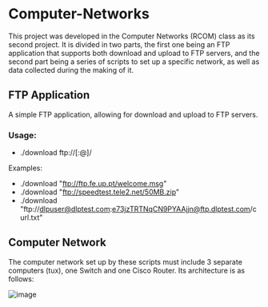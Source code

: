# Computer-Networks
This project was developed in the Computer Networks (RCOM) class as its second project. It is divided in two parts, the first one being an FTP application that supports both download and upload to FTP servers, and the second part being a series of scripts to set up a specific network, as well as data collected during the making of it.

## FTP Application
A simple FTP application, allowing for download and upload to FTP servers.

### Usage:
* ./download ftp://[<user>:<password>@]<host>/<url-path>

Examples:

* ./download "ftp://ftp.fe.up.pt/welcome.msg"
* ./download "ftp://speedtest.tele2.net/50MB.zip"
* ./download "ftp://dlpuser@dlptest.com:e73jzTRTNqCN9PYAAjjn@ftp.dlptest.com/curl.txt"

## Computer Network
The computer network set up by these scripts must include 3 separate computers (tux), one Switch and one Cisco Router. Its architecture is as follows:

![image](https://user-images.githubusercontent.com/32617691/52210069-d28d2800-287d-11e9-8d7f-98cfdd41a1aa.png)
